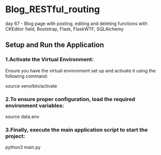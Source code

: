 # Blog_RESTful_routing

day 67 - Blog page with posting, editing and deleting functions with CKEditor field, Bootstrap, Flask, FlaskWTF, SQLAlchemy

## Setup and Run the Application


### 1.Activate the Virtual Environment:

Ensure you have the virtual environment set up and activate it using the following command:

source venv/bin/activate


### 2.To ensure proper configuration, load the required environment variables:

source data.env


### 3.Finally, execute the main application script to start the project:

python3 main.py
